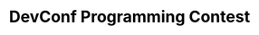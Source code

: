 ---
layout: slide_md
css: devconf

event: 🇨🇿 &middot; 24/01/20 &middot; DevConf.CZ
title: DevConf Programming Contest

full: /images/fulls/devconf.png
thumb: /images/fulls/devconf.png

slides:
  - image: { src: logos/devconf-cz-icon.png, width: 30% }
    body:
      <h2>Programming Contest</h2>

  - body:
     Welcome to the<br/>
     <b>DevConf.cz Programming Contest</b><br/><br/>
     We are back, and this time you<br/>
     can win your entrance to the<br/>
     <b>DevConf After Party</b><br/>
     with a few lines of code.

  - body:
      We will have four contests, here are the links<br/><br/>
      <ul>
      <li><a href="https://www.urionlinejudge.com.br/judge/en/tournaments/rank/3282">
      10:30 - 13:30 Friday Morning</a></li>
      <li><a href="https://www.urionlinejudge.com.br/judge/en/tournaments/rank/3283">
      14:00 - 17:00 Friday Afternoon</a></li>
      <li><a href="https://www.urionlinejudge.com.br/judge/en/tournaments/rank/3284">
      10:00 - 13:00 Saturday Morning</a></li>
      <li><a href="https://www.urionlinejudge.com.br/judge/en/tournaments/rank/3285">
      14:00 - 17:00 Saturday Afternoon</a></li>
      </ul><br/><br/>
      The top 8 of each one will get a party button<br/>

  - body:
      To participate, use your own computer and follow<br/>
      the instructions in the next slides to get enrolled.

  - image: { src: uri/001_uri.png, width: 75% }
    body:
      To create a new account click over <b>this</b> box

  - image: { src: uri/002_register.png, width: 75% }
    body:
      It is possible to register with <b>email</b> or <b>other accounts</b>

  - image: { src: uri/003_home.png, width: 75% }
    body:
      Navigate using the <b>menu bar</b> on the top

  - image: { src: uri/004_contest_highlight.png, width: 75% }
    body:
      You need to be on a <b>team</b> to enroll to a <b>contest</b>

  - image: { src: uri/004_contest_highlight.png, width: 75% }
    body:
      In the <b>contests</b> menu go to <b>teams</b>

  - image: { src: uri/005_teams.png, width: 75% }
    body:
      Click the <b>create team</b> button to create your team

  - image: { src: uri/006_new_team.png, width: 75% }
    body:
      Fill all the <b>required fields</b> and <b>submit the form</b>

  - image: { src: uri/004_contest_highlight.png, width: 75% }
    body:
      In the <b>contests</b> menu go to <b>tournaments</b>

  - image: { src: uri/007_tournaments.png, width: 75% }
    body:
      Look for the desired <b>contest</b> in the list

  - image: { src: uri/008_tournament_view.png, width: 75% }
    body:
      A <font color="red">red</font> <b>counter</b> means the <b>contest</b> has not started yet

  - image: { src: uri/008_tournament_view.png, width: 75% }
    body:
      Click the <b>register button</b> to enroll

  - image: { src: uri/009_tournament_register.png, width: 75% }
    body:
      Select <b>your team</b> and click the <b>register button</b>

  - image: { src: uri/010_tournament_enrolled.png, width: 75% }
    body:
      You should be able to see <b>your team</b> enrolled

  - image: { src: uri/008_tournament_running.png, width: 75% }
    body:
      When the <b>contest</b> starts, the clock will turn black

  - image: { src: uri/008_tournament_running.png, width: 75% }
    body:
      And <b>problems</b> will appear as <b>clickable letters</b>

  - image: { src: uri/013_problem.png, width: 75% }
    body:
      Read the <b>problem description</b>, <b>input</b> and <b>output</b>

  - image: { src: uri/013_problem.png, width: 75% }
    body:
      The <b>submit</b> link will take you to the <b>submit form</b>

  - image: { src: uri/014_problem_submit.png, width: 75% }
    body:
      Check the <b>languague box</b> before submitting

  - image: { src: uri/014_problem_submit.png, width: 75% }
    body:
      Use an <b>external editor</b> and paste your solution

  - image: { src: uri/015_submissions_highlight.png, width: 75% }
    body:
      Check you submissions at <b>submissions / all</b>

  - image: { src: uri/016_submissions.png, width: 75% }
    body:
      The <b>result</b> will appear in the <b>answer</b> column

  - image: { src: uri/011_tournament_progress.png, width: 75% }
    body:
      Each problem solved appears as a <b>colorful balloon</b>

  - image: { src: uri/012_tournament_progress.png, width: 75% }
    body:
      Wrong answers will appear as a <b>white ballon</b>

  - image: { src: uri/012_tournament_progress.png, width: 75% }
    body:
      The <b>number inside</b> counts how many attempts

  - image: { src: uri/012_tournament_progress.png, width: 75% }
    body:
      The <b>number outside</b> is the time of last submission

  - image: { src: uri/012_tournament_progress.png, width: 75% }
    body:
      Only <b>correct answers</b> counts towards the <b>total score</b>

  - image: { src: uri/012_tournament_progress.png, width: 75% }
    body:
      Each <b>wrong attempt</b> adds a <b>penalty</b> to the score

  - image: { src: uri/012_tournament_progress.png, width: 75% }
    body:
      Score counts <b>number of correct answers</b> first

  - image: { src: uri/012_tournament_progress.png, width: 75% }
    body:
      The <b>tie break</b> is based on the timestamp score

  - body:
      Having trouble to join the challenge?<br/>
      Reach us in the <a href="http://tg%3A//join?invite=JCn7vhfCHArXdQRXsathVQ">Telegram group</a>

  - image: { src: logos/devconf-cz-icon.png, width: 35% }
    body:
      <h2>Good luck!</h2>
---